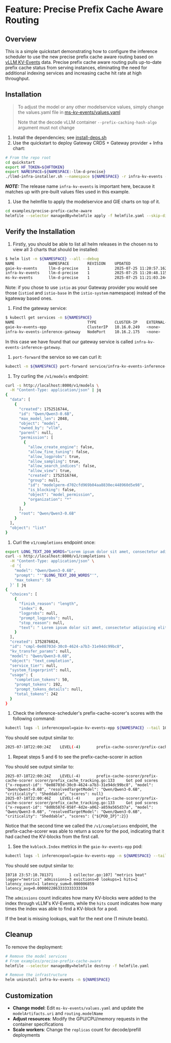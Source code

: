 # Feature: Precise Prefix Cache Aware Routing

## Overview

This is a simple quickstart demonstrating how to configure the inference scheduler to use the new precise prefix cache aware routing based on [vLLM KV-Events](https://github.com/vllm-project/vllm/issues/16669) data. Precise prefix cache aware routing pulls up-to-date prefix cache status from serving instances, eliminating the need for additional indexing services and increasing cache hit rate at high throughput.

## Installation

> To adjust the model or any other modelservice values, simply change the values.yaml file in [ms-kv-events/values.yaml](ms-kv-events/values.yaml)
>
> Note that the decode vLLM container `--prefix-caching-hash-algo` argument must not change

1. Install the dependencies; see [install-deps.sh](/quickstart/install-deps.sh)
1. Use the quickstart to deploy Gateway CRDS + Gateway provider + Infra chart:

```bash
# From the repo root
cd quickstart
export HF_TOKEN=${HFTOKEN}
export NAMESPACE=${NAMESPACE:-llm-d-precise}
./llmd-infra-installer.sh --namespace ${NAMESPACE} -r infra-kv-events --gateway kgateway --disable-metrics-collection
```

**_NOTE:_** The release name `infra-kv-events` is important here, because it matches up with pre-built values files used in this example.

1. Use the helmfile to apply the modelservice and GIE charts on top of it.

```bash
cd examples/precise-prefix-cache-aware
helmfile --selector managedBy=helmfile apply -f helmfile.yaml --skip-diff-on-install
```

## Verify the Installation

1. Firstly, you should be able to list all helm releases in the chosen ns to view all 3 charts that should be installed:

```bash
$ helm list -n ${NAMESPACE} --all --debug
NAME               NAMESPACE        REVISION    UPDATED                                 STATUS      CHART                       APP VERSION
gaie-kv-events     llm-d-precise    1           2025-07-25 11:20:57.162464 -0700 PDT    deployed    inferencepool-v0.5.1        v0.5.1
infra-kv-events    llm-d-precise    1           2025-07-25 11:20:48.115947 -0700 PDT    deployed    llm-d-infra-v1.1.1          v0.2.0
ms-kv-events       llm-d-precise    1           2025-07-25 11:21:03.244736 -0700 PDT    deployed    llm-d-modelservice-0.2.0    v0.2.0
```

Note: if you chose to use `istio` as your Gateway provider you would see those (`istiod` and `istio-base` in the `istio-system` namespace) instead of the kgateway based ones.

1. Find the gateway service:

```bash
$ kubectl get services -n ${NAMESPACE}
NAME                                TYPE        CLUSTER-IP    EXTERNAL-IP   PORT(S)                      AGE
gaie-kv-events-epp                  ClusterIP   10.16.0.249   <none>        9002/TCP,9090/TCP,5557/TCP   53s
infra-kv-events-inference-gateway   NodePort    10.16.2.175   <none>        80:39286/TCP                 63s
```

In this case we have found that our gateway service is called `infra-kv-events-inference-gateway`.

1. `port-forward` the service so we can curl it:

```bash
kubectl -n ${NAMESPACE} port-forward service/infra-kv-events-inference-gateway 8000:80
```

1. Try curling the `/v1/models` endpoint:

```bash
curl -s http://localhost:8000/v1/models \
  -H "Content-Type: application/json" | jq
{
  "data": [
    {
      "created": 1752516744,
      "id": "Qwen/Qwen3-0.6B",
      "max_model_len": 2048,
      "object": "model",
      "owned_by": "vllm",
      "parent": null,
      "permission": [
        {
          "allow_create_engine": false,
          "allow_fine_tuning": false,
          "allow_logprobs": true,
          "allow_sampling": true,
          "allow_search_indices": false,
          "allow_view": true,
          "created": 1752516744,
          "group": null,
          "id": "modelperm-d702cfd969b04aa8830ec448960d5e98",
          "is_blocking": false,
          "object": "model_permission",
          "organization": "*"
        }
      ],
      "root": "Qwen/Qwen3-0.6B"
    }
  ],
  "object": "list"
}
```

1. Curl the `v1/completions` endpoint once:

```bash
export LONG_TEXT_200_WORDS="Lorem ipsum dolor sit amet, consectetur adipiscing elit. Sed do eiusmod tempor incididunt ut labore et dolore magna aliqua. Ut enim ad minim veniam, quis nostrud exercitation ullamco laboris nisi ut aliquip ex ea commodo consequat. Duis aute irure dolor in reprehenderit in voluptate velit esse cillum dolore eu fugiat nulla pariatur. Excepteur sint occaecat cupidatat non proident, sunt in culpa qui officia deserunt mollit anim id est laborum. Lorem ipsum dolor sit amet, consectetur adipiscing elit. Sed do eiusmod tempor incididunt ut labore et dolore magna aliqua. Ut enim ad minim veniam, quis nostrud exercitation ullamco laboris nisi ut aliquip ex ea commodo consequat. Duis aute irure dolor in reprehenderit in voluptate velit esse cillum dolore eu fugiat nulla pariatur. Excepteur sint occaecat cupidatat non proident, sunt in culpa qui officia deserunt mollit anim id est laborum." && \
curl -s http://localhost:8000/v1/completions \
  -H "Content-Type: application/json" \
  -d '{
    "model": "Qwen/Qwen3-0.6B",
    "prompt": "'"$LONG_TEXT_200_WORDS"'",
    "max_tokens": 50
  }' | jq
{
  "choices": [
    {
      "finish_reason": "length",
      "index": 0,
      "logprobs": null,
      "prompt_logprobs": null,
      "stop_reason": null,
      "text": " Lorem ipsum dolor sit amet, consectetur adipiscing elit. Sed do eiusmod tempor incididunt ut labore et dolore magna aliqua. Ut enim ad minim veniam, quis nostrud exercitation ullamco laboris nisi ut aliquip ex ea commodo consequat. Duis aute irure dolor"
    }
  ],
  "created": 1752876024,
  "id": "cmpl-0e08703d-30c0-4624-a7b3-31e94dc99bc8",
  "kv_transfer_params": null,
  "model": "Qwen/Qwen3-0.6B",
  "object": "text_completion",
  "service_tier": null,
  "system_fingerprint": null,
  "usage": {
    "completion_tokens": 50,
    "prompt_tokens": 192,
    "prompt_tokens_details": null,
    "total_tokens": 242
  }
}
```

1. Check the inference-scheduler's prefix-cache-scorer's scores with the following command:

```bash
kubectl logs -l inferencepool=gaie-kv-events-epp ${NAMESPACE} --tail 100 | grep "Got pod scores"
```

You should see output similar to:

```bash
2025-07-18T22:00:24Z    LEVEL(-4)       prefix-cache-scorer/prefix-cache-scorer scorer/prefix_cache_tracking.go:133     Got pod scores  {"x-request-id": "0e08703d-30c0-4624-a7b3-31e94dc99bc8", "model": "Qwen/Qwen3-0.6B", "resolvedTargetModel": "Qwen/Qwen3-0.6B", "criticality": "Sheddable", "scores": null}
```

1. Repeat steps 5 and 6 to see the prefix-cache-scorer in action

You should see output similar to:

```log
2025-07-18T22:00:24Z    LEVEL(-4)       prefix-cache-scorer/prefix-cache-scorer scorer/prefix_cache_tracking.go:133     Got pod scores  {"x-request-id": "0e08703d-30c0-4624-a7b3-31e94dc99bc8", "model": "Qwen/Qwen3-0.6B", "resolvedTargetModel": "Qwen/Qwen3-0.6B", "criticality": "Sheddable", "scores": null}
2025-07-18T22:00:46Z    LEVEL(-4)       prefix-cache-scorer/prefix-cache-scorer scorer/prefix_cache_tracking.go:133     Got pod scores  {"x-request-id": "8d0b587d-058f-4d2e-a062-a859a565d37a", "model": "Qwen/Qwen3-0.6B", "resolvedTargetModel": "Qwen/Qwen3-0.6B", "criticality": "Sheddable", "scores": {"${POD_IP}":2}}
```

Notice that the second time we called the `/v1/completions` endpoint, the prefix-cache-scorer was able to return a score for the pod,
indicating that it had cached the KV-blocks from the first call.

1. See the `kvblock.Index` metrics in the `gaie-kv-events-epp` pod:

```bash
kubectl logs -l inferencepool=gaie-kv-events-epp -n ${NAMESPACE} --tail 100 | grep "metrics beat"
```

You should see output similar to:

```log
I0718 23:57:10.781371       1 collector.go:107] "metrics beat" logger="metrics" admissions=3 evictions=0 lookups=1 hits=2 latency_count=1 latency_sum=0.000006859 latency_avg=0.0000022863333333333334
```

The `admissions` count indicates how many KV-blocks were added to the index through vLLM's KV-Events,
while the `hits` count indicates how many times the index was able to find a KV-block for a pod.

If the beat is missing lookups, wait for the next one (1 minute beats).

## Cleanup

To remove the deployment:

```bash
# Remove the model services
# From examples/precise-prefix-cache-aware
helmfile --selector managedBy=helmfile destroy -f helmfile.yaml

# Remove the infrastructure
helm uninstall infra-kv-events -n ${NAMESPACE}
```

## Customization

- **Change model**: Edit `ms-kv-events/values.yaml` and update the `modelArtifacts.uri` and `routing.modelName`
- **Adjust resources**: Modify the GPU/CPU/memory requests in the container specifications
- **Scale workers**: Change the `replicas` count for decode/prefill deployments
